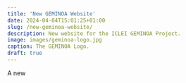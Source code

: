```yaml
---
title: 'New GEMINOA Website'
date: 2024-04-04T15:01:25+01:00
slug: /new-geminoa-website/
description: New website for the ICLEI GEMINOA Project.
image: images/geminoa-logo.jpg
caption: The GEMINOA Logo.
draft: true
---
```


A new
